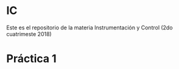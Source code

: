 # IC
Este es el repositorio de la materia Instrumentación y Control (2do cuatrimeste 2018)

# Práctica 1


